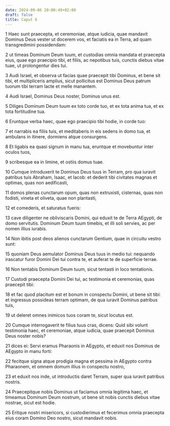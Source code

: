 ```yaml
---
date: 2024-09-06 20:00:49+02:00
draft: false
title: Caput 6
---
```





1 Haec sunt praecepta, et ceremoniae, atque iudicia, quae mandavit Dominus Deus vester ut docerem vos, et faciatis ea in Terra, ad quam transgredimini possidendam:

2 ut timeas Dominum Deum tuum, et custodias omnia mandata et praecepta eius, quae ego praecipio tibi, et filiis, ac nepotibus tuis, cunctis diebus vitae tuae, ut prolongentur dies tui.

3 Audi Israel, et observa ut facias quae praecepit tibi Dominus, et bene sit tibi, et multipliceris amplius, sicut pollicitus est Dominus Deus patrum tuorum tibi terram lacte et melle manantem.

4 Audi Israel, Dominus Deus noster, Dominus unus est.

5 Diliges Dominum Deum tuum ex toto corde tuo, et ex tota anima tua, et ex tota fortitudine tua.

6 Eruntque verba haec, quae ego praecipio tibi hodie, in corde tuo:

7 et narrabis ea filiis tuis, et meditaberis in eis sedens in domo tua, et ambulans in itinere, dormiens atque consurgens.

8 Et ligabis ea quasi signum in manu tua, eruntque et movebuntur inter oculos tuos,

9 scribesque ea in limine, et ostiis domus tuae.

10 Cumque introduxerit te Dominus Deus tuus in Terram, pro qua iuravit patribus tuis Abraham, Isaac, et Iacob: et dederit tibi civitates magnas et optimas, quas non aedificasti,

11 domos plenas cunctarum opum, quas non extruxisti, cisternas, quas non fodisti, vineta et oliveta, quae non plantasti,

12 et comederis, et saturatus fueris:

13 cave diligenter ne obliviscaris Domini, qui eduxit te de Terra AEgypti, de domo servitutis. Dominum Deum tuum timebis, et illi soli servies, ac per nomen illius iurabis.

14 Non ibitis post deos alienos cunctarum Gentium, quae in circuitu vestro sunt:

15 quoniam Deus aemulator Dominus Deus tuus in medio tui: nequando irascatur furor Domini Dei tui contra te, et auferat te de superficie terrae.

16 Non tentabis Dominum Deum tuum, sicut tentasti in loco tentationis.

17 Custodi praecepta Domini Dei tui, ac testimonia et ceremonias, quas praecepit tibi:

18 et fac quod placitum est et bonum in conspectu Domini, ut bene sit tibi: et ingressus possideas terram optimam, de qua iuravit Dominus patribus tuis,

19 ut deleret omnes inimicos tuos coram te, sicut locutus est.

20 Cumque interrogaverit te filius tuus cras, dicens: Quid sibi volunt testimonia haec, et ceremoniae, atque iudicia, quae praecepit Dominus Deus noster nobis?

21 dices ei: Servi eramus Pharaonis in AEgypto, et eduxit nos Dominus de AEgypto in manu forti:

22 fecitque signa atque prodigia magna et pessima in AEgypto contra Pharaonem, et omnem domum illius in conspectu nostro,

23 et eduxit nos inde, ut introductis daret Terram, super qua iuravit patribus nostris.

24 Praecepitque nobis Dominus ut faciamus omnia legitima haec, et timeamus Dominum Deum nostrum, ut bene sit nobis cunctis diebus vitae nostrae, sicut est hodie.

25 Eritque nostri misericors, si custodierimus et fecerimus omnia praecepta eius coram Domino Deo nostro, sicut mandavit nobis.

